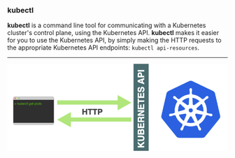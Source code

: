 
<br>

### kubectl 

**kubectl** is a command line tool for communicating with a Kubernetes cluster's control plane, using the Kubernetes API.
**kubectl** makes it easier for you to use the Kubernetes API, by simply making the HTTP requests to the appropriate Kubernetes API endpoints: `kubectl api-resources`.

<hr>


![Scan results](./assets/kubectl.png)